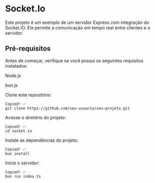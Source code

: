 # Socket.Io
Este projeto é um exemplo de um servidor Express com integração do Socket.IO. Ele permite a comunicação em tempo real entre clientes e o servidor.

## Pré-requisitos
Antes de começar, verifique se você possui os seguintes requisitos instalados:

Node.js 

bun.js

Clone este repositório:
```
Copied! ✅
git clone https://github.com/seu-usuario/seu-projeto.git
```
Acesse o diretório do projeto:

```
Copied! ✅
cd socket.io
```

Instale as dependências do projeto:
```
Copied! ✅
bun install
```
Inicie o servidor:
```
Copied! ✅
bun run index.ts
```



